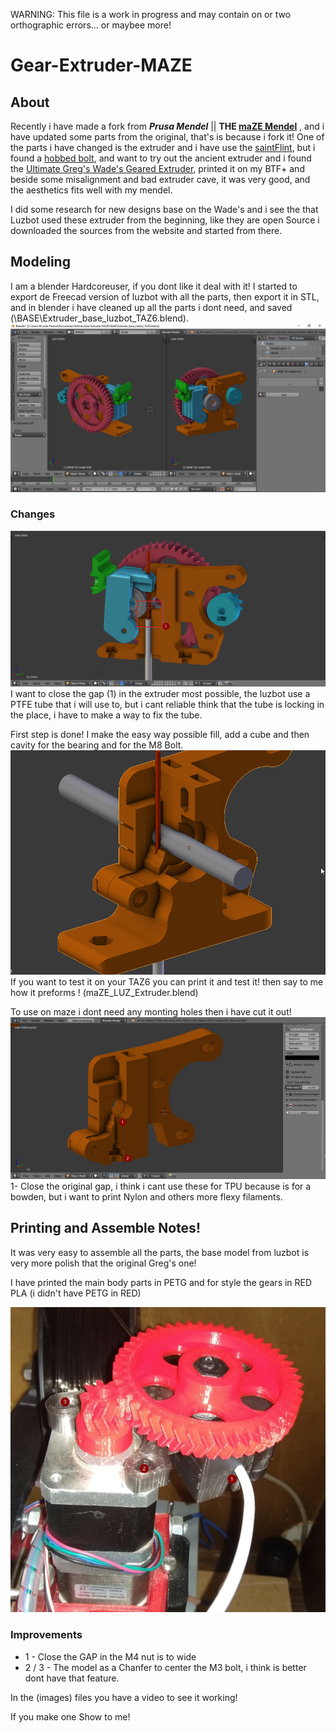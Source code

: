 WARNING: This file is a work in progress and may contain on or two orthographic errors... or maybee more!

# Gear-Extruder-MAZE
## About
Recently i have made a fork from ***Prusa Mendel*** || **THE [maZE Mendel](https://github.com/3devangelist/PrusaMendel)** , and i have updated some parts from the original, that's is because i fork it!
 One of the parts i have changed is the extruder and i have use the [saintFlint](https://github.com/3devangelist/PrusaMendel#141-saintflint), but i found a [hobbed bolt](https://cdn.shopify.com/s/files/1/0872/7944/products/1_8c6b686b-f2ac-4743-8a19-2f0bfe31ab02.jpg?v=1491874714), and want to try out the ancient extruder and i found the [Ultimate Greg's Wade's Geared Extruder](https://www.thingiverse.com/thing:961630), printed it on my BTF+ and beside some misalignment and bad extruder cave, it was very good, and the aesthetics fits well with my mendel.

I did some research for new designs base on the Wade's and i see the that Luzbot used these extruder from the beginning, like they are open Source i downloaded the sources from the website and started from there.

## Modeling

I am a blender Hardcoreuser, if you dont like it deal with it!
I started to export de Freecad version of luzbot with all the parts, then export it in STL, and in blender i have cleaned up all the parts i dont need, and saved (\BASE\Extruder_base_luzbot_TAZ6.blend).
![1](images/BASE_image.png)

### Changes

![2](images/Corte_inicial.png)
I want to close the gap (1) in the extruder most possible, the luzbot use a PTFE tube that i will use to, but i cant reliable think that the tube is locking in the place, i have to make a way to fix the tube.

First step is done!
I make the easy way possible fill, add a cube and then cavity for the bearing and for the M8 Bolt.
![](images/Primeira_parte_fill.png)
If you want to test it on your TAZ6 you can print it and test it! then say to me how it preforms ! (maZE_LUZ_Extruder.blend)

To use on maze i dont need any monting holes then i have cut it out!
![4](images/final.png)
1- Close the original gap, i think i cant use these for TPU because is for a bowden, but i want to print Nylon and others more flexy filaments. 

## Printing and Assemble Notes!

It was very easy to assemble all the parts, the base model from luzbot is very more polish that the original Greg's one!

I have printed the main body parts in PETG and for style the gears in RED PLA (i didn't have PETG in RED)

![](images\Foto_real_1.jpg)



### Improvements

* 1 - Close the GAP in the M4 nut is to wide
* 2 / 3 - The model as a Chanfer to center the M3 bolt, i think is better dont have that feature.

In the (images) files you have a video to see it working!

If you make one Show to me!